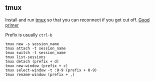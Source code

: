 ## tmux
Install and run [tmux](https://github.com/tmux/tmux/wiki) so that you can 
reconnect if you get cut off. [Good primer](https://robots.thoughtbot.com/a-tmux-crash-course) 

Prefix is usually `ctrl-b`
```
tmux new -s session_name
tmux attach -t session_name
tmux switch -t session_name
tmux list-sessions
tmux detach (prefix + d)
tmux new-window (prefix + c)
tmux select-window -t :0-9 (prefix + 0-9)
tmux rename-window (prefix + ,)
```
